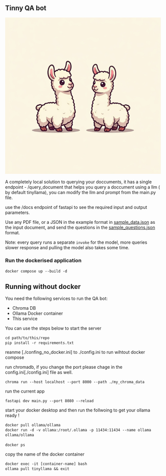 ## Tinny QA bot

![Logo](./docs/logo.jpg)

A completely local solution to querying your doccuments, it has a single endpoint
    - /query_document
that helps you query a doccument using a llm ( by default tinyllama), you can modify
the llm and prompt from the main.py file.

use the /docs endpoint of fastapi to see the required input and output parameters.

Use any PDF file, or a JSON in the example format in [sample_data.json](./sample_data.json) as the input document, and send the questions in the [sample_questions.json](./sample_questions.json) format.


Note: every query runs a separate `invoke` for the model, more queries 
slower response and pulling the model also takes some time.


### Run the dockerised application

```
docker compose up --build -d
```


## Running without docker

You need the following services to run the QA bot:
- Chroma DB
- Ollama Docker container
- This service

You  can use the steps below to start the server

```shell
cd path/to/this/repo
pip install -r requirements.txt
```

reanme [./confing_no_docker.ini] to ./config.ini to run wihtout docker compose

run chromadb, if you change the port please chage in the config.ini[./config.ini]
file as well.

```shell
chroma run --host localhost --port 8000 --path ./my_chroma_data
```

run the current app
```
fastapi dev main.py --port 8080 --reload
```

start your docker desktop and then run the follwoing to
get your ollama ready !
```shell
docker pull ollama/ollama
docker run -d -v ollama:/root/.ollama -p 11434:11434 --name ollama ollama/ollama

docker ps
```
copy the name of the docker container

```shell
docker exec -it [container-name] bash
ollama pull tinyllama && exit
```
